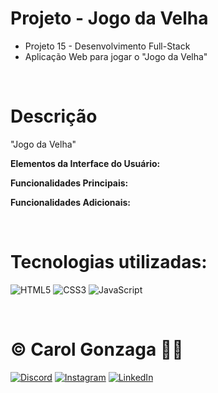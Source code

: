 # Projeto - Jogo da Velha

- Projeto 15 - Desenvolvimento Full-Stack
- Aplicação Web para jogar o "Jogo da Velha"

<br/>

# Descrição

"Jogo da Velha"

**Elementos da Interface do Usuário:**


**Funcionalidades Principais:**


**Funcionalidades Adicionais:**


<br/>

# Tecnologias utilizadas:
![HTML5](https://img.shields.io/badge/html5-%23E34F26.svg?style=flat&logo=html5&logoColor=white) 
![CSS3](https://img.shields.io/badge/css3-%231572B6.svg?style=flat&logo=css3&logoColor=white)
![JavaScript](https://img.shields.io/badge/javascript-%23323330.svg?style=flat&logo=javascript&logoColor=%23F7DF1E)

<br/>

# © Carol Gonzaga 🏳️‍🌈
[![Discord](https://img.shields.io/badge/Discord-%237289DA.svg?logo=discord&logoColor=white)](https://discord.gg/yZq4x7DQ)
[![Instagram](https://img.shields.io/badge/Instagram-%23E4405F.svg?logo=Instagram&logoColor=white)](https://instagram.com/anacquesta) 
[![LinkedIn](https://img.shields.io/badge/LinkedIn-%230077B5.svg?logo=linkedin&logoColor=white)](https://linkedin.com/in/anacarolgonzaga) 